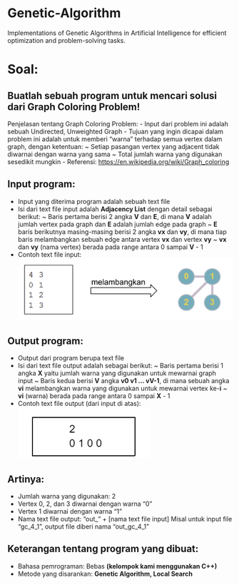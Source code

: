 # Genetic-Algorithm
 Implementations of Genetic Algorithms in Artificial Intelligence for efficient optimization and problem-solving tasks. 

# Soal:

## Buatlah sebuah program untuk mencari solusi dari **Graph Coloring Problem**!
Penjelasan tentang Graph Coloring Problem:
	- Input dari problem ini adalah sebuah Undirected, Unweighted Graph
	- Tujuan yang ingin dicapai dalam problem ini adalah untuk memberi “warna” terhadap semua vertex dalam graph, dengan ketentuan:
		~ Setiap pasangan vertex yang adjacent tidak diwarnai dengan warna yang sama
		~ Total jumlah warna yang digunakan sesedikit mungkin
	- Referensi: https://en.wikipedia.org/wiki/Graph_coloring

## Input program:
- Input yang diterima program adalah sebuah text file
- Isi dari text file input adalah **Adjacency List** dengan detail sebagai berikut:
	~ Baris pertama berisi 2 angka **V** dan **E**, di mana **V** adalah jumlah vertex pada graph dan **E** adalah jumlah edge pada graph
	~ **E** baris berikutnya masing-masing berisi 2 angka **vx** dan **vy**, di mana tiap baris melambangkan sebuah edge antara vertex **vx** dan vertex **vy**
	~ **vx** dan **vy** (nama vertex) berada pada range antara 0 sampai **V** - 1
- Contoh text file input:
![Input](https://github.com/ezrabrilliant/Genetic-Algorithm/blob/main/image/example_input.png)

## Output program:
- Output dari program berupa text file
- Isi dari text file output adalah sebagai berikut:
	~ Baris pertama berisi 1 angka **X** yaitu jumlah warna yang digunakan untuk mewarnai graph input
	~ Baris kedua berisi **V** angka **v0 v1 ... vV-1**, di mana sebuah angka **vi** melambangkan warna yang digunakan untuk mewarnai vertex ke-**i**
	~ **vi** (warna) berada pada range antara 0 sampai **X** - 1
- Contoh text file output (dari input di atas):
![Input](https://github.com/ezrabrilliant/Genetic-Algorithm/blob/main/image/example_output.png)

## Artinya:
- Jumlah warna yang digunakan: 2
- Vertex 0, 2, dan 3 diwarnai dengan warna “0”
- Vertex 1 diwarnai dengan warna “1”
- Nama text file output: “out_” + [nama text file input]
	Misal untuk input file “gc_4_1”, output file diberi nama “out_gc_4_1”

## Keterangan tentang program yang dibuat:
- Bahasa pemrograman: Bebas **(kelompok kami menggunakan C++)**
- Metode yang disarankan: **Genetic Algorithm, Local Search**

